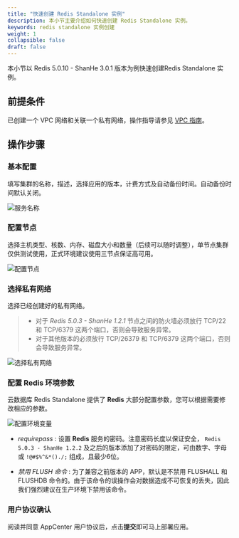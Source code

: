 ```yaml
---
title: "快速创建 Redis Standalone 实例"
description: 本小节主要介绍如何快速创建 Redis Standalone 实例。 
keywords: redis standalone 实例创建
weight: 1
collapsible: false
draft: false
---
```



本小节以 Redis 5.0.10 - ShanHe 3.0.1 版本为例快速创建Redis Standalone 实例。

## 前提条件

已创建一个 VPC 网络和关联一个私有网络，操作指导请参见 [VPC 指南](/network/vpc/manual/vpcnet/10_create_vpc/)。

## 操作步骤

### 基本配置

填写集群的名称，描述，选择应用的版本，计费方式及自动备份时间。自动备份时间默认关闭。

![服务名称](../../_images/base_step_1.png)

<!-- > 说明：仅 `北京3区` 可选择「多可用区部署」或「单可用区部署」。 -->

### 配置节点

选择主机类型、核数、内存、磁盘大小和数量（后续可以随时调整），单节点集群仅供测试使用，正式环境建议使用三节点保证高可用。

![配置节点](../../_images/base_step_2.png) 

### 选择私有网络

选择已经创建好的私有网络。

> - 对于 _Redis 5.0.3 - ShanHe 1.2.1_ 节点之间的防火墙必须放行 TCP/22 和 TCP/6379 这两个端口，否则会导致服务异常。
> - 对于其他版本的必须放行 TCP/26379 和 TCP/6379 这两个端口，否则会导致服务异常。

![选择私有网络](../../_images/base_step_3.png)

### 配置 Redis 环境参数

云数据库 Redis Standalone 提供了 **Redis** 大部分配置参数，您可以根据需要修改相应的参数。

![配置环境变量](../../_images/base_step_4.png) 


- _requirepass_ : 设置 **Redis** 服务的密码。注意密码长度以保证安全， `Redis 5.0.3 - ShanHe 1.2.2` 及之后的版本添加了对密码的限定，可由数字、字母或 `!@#$%^&*()./;` 组成，且最少6位。

- _禁用 FLUSH 命令_ : 为了兼容之前版本的 APP，默认是不禁用 FLUSHALL 和 FLUSHDB 命令的。由于该命令的误操作会对数据造成不可恢复的丢失，因此我们强烈建议在生产环境下禁用该命令。

### 用户协议确认

阅读并同意 AppCenter 用户协议后，点击**提交**即可马上部署应用。

